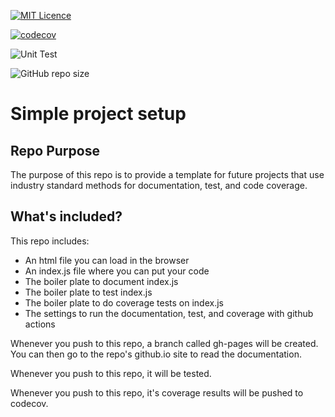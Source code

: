 [![MIT Licence](https://badges.frapsoft.com/os/mit/mit.svg?v=103)](https://opensource.org/licenses/mit-license.php)

[![codecov](https://codecov.io/gh/ricks-io/six-dice/branch/master/graph/badge.svg)](https://codecov.io/gh/ricks-io/six-dice)

![Unit Test](https://github.com/ricks-io/six-dice/workflows/Unit%20Test/badge.svg)

![GitHub repo size](https://img.shields.io/github/repo-size/ricks-io/six-dice)


# Simple project setup

## Repo Purpose

The purpose of this repo is to provide a template for future projects that use industry standard methods for documentation, test, and code coverage.

## What's included?

This repo includes:
- An html file you can load in the browser
- An index.js file  where you can put your code
- The boiler plate to document index.js
- The boiler plate to test index.js
- The boiler plate to do coverage tests on index.js
- The settings to run the documentation, test, and coverage with github actions

Whenever you push to this repo, a branch called gh-pages will be created. You can then go to the repo's github.io site to read the documentation.

Whenever you push to this repo, it will be tested.

Whenever you push to this repo, it's coverage results will be pushed to codecov.
